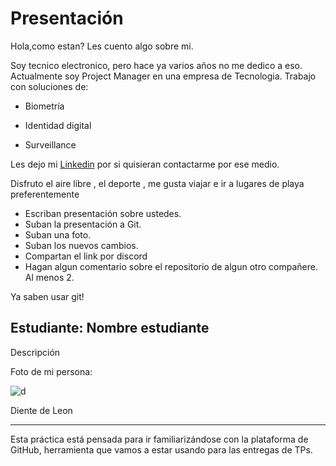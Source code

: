 # Presentación

Hola,como estan?
Les cuento algo sobre mi.

Soy tecnico electronico, pero hace ya varios años no me dedico a eso.
Actualmente soy Project Manager en una empresa de Tecnologia.
Trabajo con soluciones de:

* Biometría

* Identidad digital

* Surveillance

Les dejo mi [Linkedin] por si quisieran contactarme por ese medio.

Disfruto el aire libre , el deporte , me gusta viajar e ir a lugares de playa preferentemente


[Linkedin]: https://www.linkedin.com/in/pablobrunstein/

- Escriban presentación sobre ustedes.
- Suban la presentación a Git.
- Suban una foto.
- Suban los nuevos cambios.
- Compartan el link por discord
- Hagan algun comentario sobre el repositorio de algun otro compañere. Al menos 2.

Ya saben usar git!


## Estudiante: Nombre estudiante

Descripción

Foto de mi persona:

![d](https://media.istockphoto.com/id/1423183219/es/vector/la-pelusa-de-diente-de-le%C3%B3n-vuela-lejos-del-viento.jpg?s=612x612&w=0&k=20&c=nSMyODf20H4HZxTyGNmsbY1FNsnU0irg0d-4XI94ZsM=)

Diente de Leon

------

Esta práctica está pensada para ir familiarizándose con la plataforma de GitHub, herramienta que vamos a estar usando para las entregas de TPs.

